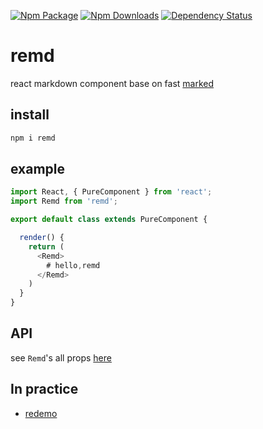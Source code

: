 [![Npm Package](https://img.shields.io/npm/v/remd.svg?style=flat-square)](https://www.npmjs.com/package/remd)
[![Npm Downloads](http://img.shields.io/npm/dm/remd.svg?style=flat-square)](https://www.npmjs.com/package/remd)
[![Dependency Status](https://david-dm.org/gwuhaolin/remd.svg?style=flat-square)](https://npmjs.org/package/remd)

# remd
react markdown component base on fast [marked](https://github.com/chjj/marked)

## install
```bash
npm i remd
```

## example
```js
import React, { PureComponent } from 'react';
import Remd from 'remd';

export default class extends PureComponent {

  render() {
    return (
      <Remd>
        # hello,remd
      </Remd>
    )
  }
}
```

## API
see `Remd`'s all props [here](https://gwuhaolin.github.io/remd/)

## In practice
- [redemo](https://github.com/gwuhaolin/redemo)
